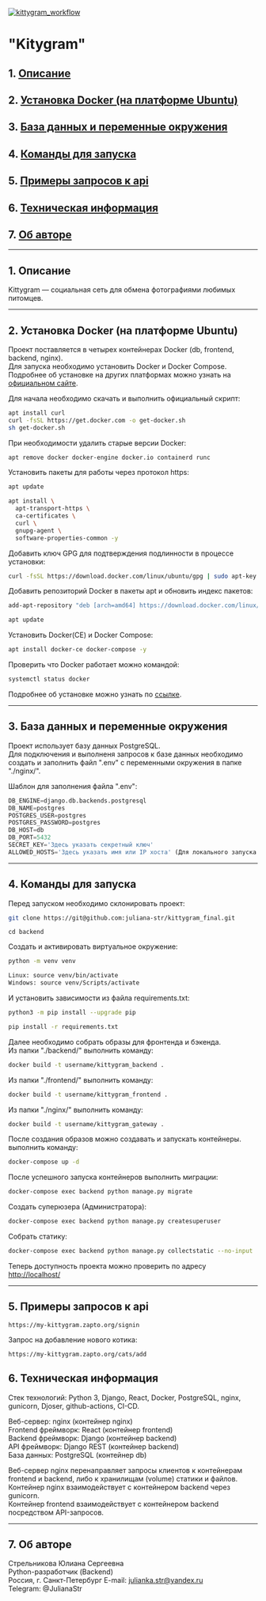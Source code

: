 [![kittygram_workflow](https://github.com/juliana-str/kittygram_final/actions/workflows/main.yml/badge.svg)](https://github.com/juliana-str/kittygram_final/actions/workflows/main.yml)
# "Kitygram" 

## 1. [Описание](#1)
## 2. [Установка Docker (на платформе Ubuntu)](#2)
## 3. [База данных и переменные окружения](#3)
## 4. [Команды для запуска](#4)
## 5. [Примеры запросов к api](#5)
## 6. [Техническая информация](#6)
## 7. [Об авторе](#7)

---
## 1. Описание <a id=1></a>

Kittygram — социальная сеть для обмена фотографиями любимых питомцев.

---
## 2. Установка Docker (на платформе Ubuntu) <a id=2></a>

Проект поставляется в четырех контейнерах Docker (db, frontend, backend, nginx).  
Для запуска необходимо установить Docker и Docker Compose.  
Подробнее об установке на других платформах можно узнать на [официальном сайте](https://docs.docker.com/engine/install/).

Для начала необходимо скачать и выполнить официальный скрипт:
```bash
apt install curl
curl -fsSL https://get.docker.com -o get-docker.sh
sh get-docker.sh
```

При необходимости удалить старые версии Docker:
```bash
apt remove docker docker-engine docker.io containerd runc 
```

Установить пакеты для работы через протокол https:
```bash
apt update
```
```bash
apt install \
  apt-transport-https \
  ca-certificates \
  curl \
  gnupg-agent \
  software-properties-common -y 
```

Добавить ключ GPG для подтверждения подлинности в процессе установки:
```bash
curl -fsSL https://download.docker.com/linux/ubuntu/gpg | sudo apt-key add -
```

Добавить репозиторий Docker в пакеты apt и обновить индекс пакетов:
```bash
add-apt-repository "deb [arch=amd64] https://download.docker.com/linux/ubuntu $(lsb_release -cs) stable" 
```
```bash
apt update
```

Установить Docker(CE) и Docker Compose:
```bash
apt install docker-ce docker-compose -y
```

Проверить что  Docker работает можно командой:
```bash
systemctl status docker
```

Подробнее об установке можно узнать по [ссылке](https://docs.docker.com/engine/install/ubuntu/).

---
## 3. База данных и переменные окружения <a id=3></a>

Проект использует базу данных PostgreSQL.  
Для подключения и выполненя запросов к базе данных необходимо создать и заполнить файл ".env" с переменными окружения в папке "./nginx/".

Шаблон для заполнения файла ".env":
```python
DB_ENGINE=django.db.backends.postgresql
DB_NAME=postgres
POSTGRES_USER=postgres
POSTGRES_PASSWORD=postgres
DB_HOST=db
DB_PORT=5432
SECRET_KEY='Здесь указать секретный ключ'
ALLOWED_HOSTS='Здесь указать имя или IP хоста' (Для локального запуска - 127.0.0.1)
```

---
## 4. Команды для запуска <a id=4></a>

Перед запуском необходимо склонировать проект:
```bash
git clone https://git@github.com:juliana-str/kittygram_final.git

```

```
cd backend
```

Cоздать и активировать виртуальное окружение:
```bash
python -m venv venv
```
```bash
Linux: source venv/bin/activate
Windows: source venv/Scripts/activate
```

И установить зависимости из файла requirements.txt:
```bash
python3 -m pip install --upgrade pip
```
```bash
pip install -r requirements.txt
```

Далее необходимо собрать образы для фронтенда и бэкенда.  
Из папки "./backend/" выполнить команду:
```bash
docker build -t username/kittygram_backend .
```

Из папки "./frontend/" выполнить команду:
```bash
docker build -t username/kittygram_frontend .
```

Из папки "./nginx/" выполнить команду:
```bash
docker build -t username/kittygram_gateway .
```

После создания образов можно создавать и запускать контейнеры.  
выполнить команду:
```bash
docker-compose up -d
```

После успешного запуска контейнеров выполнить миграции:
```bash
docker-compose exec backend python manage.py migrate
```

Создать суперюзера (Администратора):
```bash
docker-compose exec backend python manage.py createsuperuser
```

Собрать статику:
```bash
docker-compose exec backend python manage.py collectstatic --no-input
```

Теперь доступность проекта можно проверить по адресу [http://localhost/](http://localhost/)

---

## 5. Примеры запросов к api <a id=5></a>

```
https://my-kittygram.zapto.org/signin
```

Запрос на добавление нового котика:

```
https://my-kittygram.zapto.org/cats/add
```

## 6. Техническая информация <a id=6></a>

Стек технологий: Python 3, Django, React, Docker, PostgreSQL, nginx, gunicorn, Djoser, github-actions, CI-CD.

Веб-сервер: nginx (контейнер nginx)  
Frontend фреймворк: React (контейнер frontend)  
Backend фреймворк: Django (контейнер backend)  
API фреймворк: Django REST (контейнер backend)  
База данных: PostgreSQL (контейнер db)

Веб-сервер nginx перенаправляет запросы клиентов к контейнерам frontend и backend, либо к хранилищам (volume) статики и файлов.  
Контейнер nginx взаимодействует с контейнером backend через gunicorn.  
Контейнер frontend взаимодействует с контейнером backend посредством API-запросов.

---
## 7. Об авторе <a id=7></a>

Стрельникова Юлиана Сергеевна  
Python-разработчик (Backend)  
Россия, г. Санкт-Петербург
E-mail: julianka.str@yandex.ru  
Telegram: @JulianaStr
